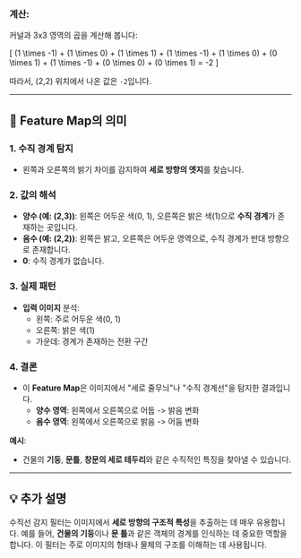 
### 계산:
커널과 3x3 영역의 곱을 계산해 봅니다:

\[
(1 \times -1) + (1 \times 0) + (1 \times 1) + (1 \times -1) + (1 \times 0) + (0 \times 1) + (1 \times -1) + (0 \times 0) + (0 \times 1) = -2
\]

따라서, (2,2) 위치에서 나온 값은 `-2`입니다.

---

## 🎯 Feature Map의 의미

### 1. **수직 경계 탐지**
- 왼쪽과 오른쪽의 밝기 차이를 감지하여 **세로 방향의 엣지**를 찾습니다.

### 2. **값의 해석**
- **양수 (예: (2,3))**: 왼쪽은 어두운 색(0, 1), 오른쪽은 밝은 색(1)으로 **수직 경계**가 존재하는 곳입니다.
- **음수 (예: (2,2))**: 왼쪽은 밝고, 오른쪽은 어두운 영역으로, 수직 경계가 반대 방향으로 존재합니다.
- **0**: 수직 경계가 없습니다.

### 3. **실제 패턴**
- **입력 이미지** 분석:
  - 왼쪽: 주로 어두운 색(0, 1)
  - 오른쪽: 밝은 색(1)
  - 가운데: 경계가 존재하는 전환 구간

### 4. **결론**
- 이 **Feature Map**은 이미지에서 "세로 줄무늬"나 "수직 경계선"을 탐지한 결과입니다.
  - **양수 영역**: 왼쪽에서 오른쪽으로 어둡 -> 밝음 변화
  - **음수 영역**: 왼쪽에서 오른쪽으로 밝음 -> 어둠 변화

**예시**:
- 건물의 **기둥**, **문틀**, **창문의 세로 테두리**와 같은 수직적인 특징을 찾아낼 수 있습니다.

---

## 💡 추가 설명

수직선 감지 필터는 이미지에서 **세로 방향의 구조적 특성**을 추출하는 데 매우 유용합니다. 예를 들어, **건물의 기둥**이나 **문 틀**과 같은 객체의 경계를 인식하는 데 중요한 역할을 합니다. 이 필터는 주로 이미지의 형태나 물체의 구조를 이해하는 데 사용됩니다.
